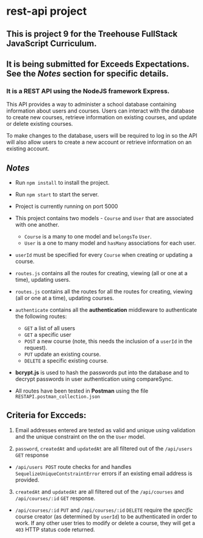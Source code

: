 # rest-api project

## This is project 9 for the Treehouse FullStack JavaScript Curriculum.
## It is being submitted for Exceeds Expectations. See the *Notes* section for specific details.

### It is a REST API using the NodeJS framework Express.  

This API provides a way to administer a school database containing information about users and courses. Users can interact with the database to create new courses, retrieve information on existing courses, and update or delete existing courses. 

To make changes to the database, users will be required to log in so the API will also allow users to create a new account or retrieve information on an existing account.

## *Notes* 

- Run `npm install` to install the project. 
- Run `npm start` to start the server.
- Project is currently running on port 5000 
- This project contains two models - `Course` and `User` that are associated with one another. 
    - `Course` is a many to one model and `belongsTo` `User`.
    - `User` is a one to many model and `hasMany` associations for each user.
- `userId` must be specified for every `Course` when creating or updating a course.
- `routes.js` contains all the routes for creating, viewing (all or one at a time), updating users.  
- `routes.js` contains all the routes for all the routes for creating, viewing (all or one at a time), updating courses.
- `authenticate` contains all the **authentication** middleware to authenticate the following routes:
    - `GET` a list of all users
    - `GET` a specific user
    - `POST` a new course (note, this needs the inclusion of a `userId` in the request). 
    - `PUT` update an existing course.
    - `DELETE` a specific existing course.

- **bcrypt.js** is used to hash the passwords put into the database and to decrypt passwords in user authentication using compareSync.
- All routes have been tested in **Postman** using the file `RESTAPI.postman_collection.json`

## Criteria for Excceds:

1. Email addresses entered are tested as valid and unique using validation and the unique constraint on the on the `User` model.

2. `password`, `createdAt` and `updatedAt` are all filtered out of the `/api/users GET` response
- `/api/users POST` route checks for and handles `SequelizeUniqueContstraintError` errors  if an existing email address is provided.

3. `createdAt` and `updatedAt` are all filtered out of the `/api/courses` and `/api/courses/:id` `GET` response.
-  `/api/courses/:id` `PUT` and `/api/courses/:id` `DELETE` require the *specific* course creator (as determined by `userId`) to be authenticated in order to work.  If any other user tries to modify or delete a course, they will get a `403` HTTP status code returned.